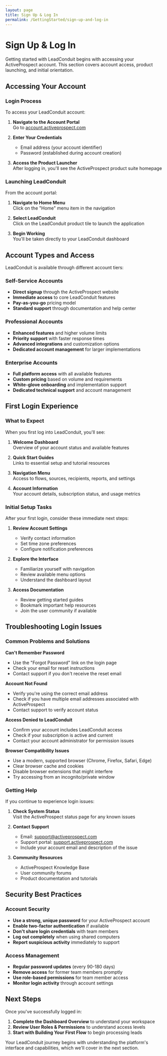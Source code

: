 ```yaml
---
layout: page
title: Sign Up & Log In
permalink: /GettingStarted/sign-up-and-log-in
---
```


# Sign Up & Log In

Getting started with LeadConduit begins with accessing your ActiveProspect account. This section covers account access, product launching, and initial orientation.

## Accessing Your Account

### Login Process

To access your LeadConduit account:

1. **Navigate to the Account Portal**  
   Go to [account.activeprospect.com](https://account.activeprospect.com/)

2. **Enter Your Credentials**  
   - Email address (your account identifier)
   - Password (established during account creation)

3. **Access the Product Launcher**  
   After logging in, you'll see the ActiveProspect product suite homepage

### Launching LeadConduit

From the account portal:

1. **Navigate to Home Menu**  
   Click on the "Home" menu item in the navigation

2. **Select LeadConduit**  
   Click on the LeadConduit product tile to launch the application

3. **Begin Working**  
   You'll be taken directly to your LeadConduit dashboard

## Account Types and Access

LeadConduit is available through different account tiers:

### Self-Service Accounts
- **Direct signup** through the ActiveProspect website
- **Immediate access** to core LeadConduit features
- **Pay-as-you-go** pricing model
- **Standard support** through documentation and help center

### Professional Accounts
- **Enhanced features** and higher volume limits
- **Priority support** with faster response times
- **Advanced integrations** and customization options
- **Dedicated account management** for larger implementations

### Enterprise Accounts
- **Full platform access** with all available features
- **Custom pricing** based on volume and requirements
- **White-glove onboarding** and implementation support
- **Dedicated technical support** and account management

## First Login Experience

### What to Expect

When you first log into LeadConduit, you'll see:

1. **Welcome Dashboard**  
   Overview of your account status and available features

2. **Quick Start Guides**  
   Links to essential setup and tutorial resources

3. **Navigation Menu**  
   Access to flows, sources, recipients, reports, and settings

4. **Account Information**  
   Your account details, subscription status, and usage metrics

### Initial Setup Tasks

After your first login, consider these immediate next steps:

1. **Review Account Settings**  
   - Verify contact information
   - Set time zone preferences
   - Configure notification preferences

2. **Explore the Interface**  
   - Familiarize yourself with navigation
   - Review available menu options
   - Understand the dashboard layout

3. **Access Documentation**  
   - Review getting started guides
   - Bookmark important help resources
   - Join the user community if available

## Troubleshooting Login Issues

### Common Problems and Solutions

**Can't Remember Password**
- Use the "Forgot Password" link on the login page
- Check your email for reset instructions
- Contact support if you don't receive the reset email

**Account Not Found**
- Verify you're using the correct email address
- Check if you have multiple email addresses associated with ActiveProspect
- Contact support to verify account status

**Access Denied to LeadConduit**
- Confirm your account includes LeadConduit access
- Check if your subscription is active and current
- Contact your account administrator for permission issues

**Browser Compatibility Issues**
- Use a modern, supported browser (Chrome, Firefox, Safari, Edge)
- Clear browser cache and cookies
- Disable browser extensions that might interfere
- Try accessing from an incognito/private window

### Getting Help

If you continue to experience login issues:

1. **Check System Status**  
   Visit the ActiveProspect status page for any known issues

2. **Contact Support**  
   - Email: support@activeprospect.com
   - Support portal: [support.activeprospect.com](https://support.activeprospect.com)
   - Include your account email and description of the issue

3. **Community Resources**  
   - ActiveProspect Knowledge Base
   - User community forums
   - Product documentation and tutorials

## Security Best Practices

### Account Security

- **Use a strong, unique password** for your ActiveProspect account
- **Enable two-factor authentication** if available
- **Don't share login credentials** with team members
- **Log out completely** when using shared computers
- **Report suspicious activity** immediately to support

### Access Management

- **Regular password updates** (every 90-180 days)
- **Remove access** for former team members promptly
- **Use role-based permissions** for team member access
- **Monitor login activity** through account settings

## Next Steps

Once you've successfully logged in:

1. **Complete the Dashboard Overview** to understand your workspace
2. **Review User Roles & Permissions** to understand access levels
3. **Start with Building Your First Flow** to begin processing leads

Your LeadConduit journey begins with understanding the platform's interface and capabilities, which we'll cover in the next section.
